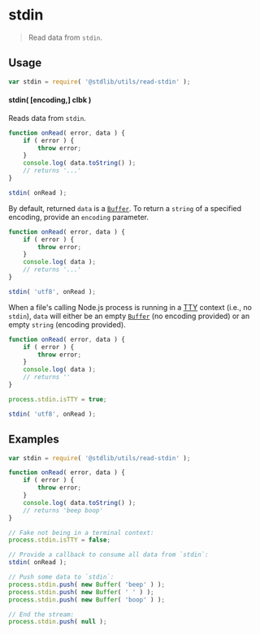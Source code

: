 # stdin

> Read data from `stdin`.


<section class="usage">

## Usage

``` javascript
var stdin = require( '@stdlib/utils/read-stdin' );
```

#### stdin( \[encoding,\] clbk )

Reads data from `stdin`.

``` javascript
function onRead( error, data ) {
    if ( error ) {
        throw error;
    }
    console.log( data.toString() );
    // returns '...'
}

stdin( onRead );
```

By default, returned `data` is a [`Buffer`][buffer]. To return a `string` of a specified encoding, provide an `encoding` parameter.

``` javascript
function onRead( error, data ) {
    if ( error ) {
        throw error;
    }
    console.log( data );
    // returns '...'
}

stdin( 'utf8', onRead );
```

When a file's calling Node.js process is running in a [TTY][tty] context (i.e., no `stdin`), `data` will either be an empty [`Buffer`][buffer] (no encoding provided) or an empty `string` (encoding provided).

``` javascript
function onRead( error, data ) {
    if ( error ) {
        throw error;
    }
    console.log( data );
    // returns ''
}

process.stdin.isTTY = true;

stdin( 'utf8', onRead );
```

</section>

<!-- /.usage -->


<section class="examples">

## Examples

``` javascript
var stdin = require( '@stdlib/utils/read-stdin' );

function onRead( error, data ) {
    if ( error ) {
        throw error;
    }
    console.log( data.toString() );
    // returns 'beep boop'
}

// Fake not being in a terminal context:
process.stdin.isTTY = false;

// Provide a callback to consume all data from `stdin`:
stdin( onRead );

// Push some data to `stdin`:
process.stdin.push( new Buffer( 'beep' ) );
process.stdin.push( new Buffer( ' ' ) );
process.stdin.push( new Buffer( 'boop' ) );

// End the stream:
process.stdin.push( null );
```

</section>

<!-- /.examples -->


<section class="links">

[buffer]: https://nodejs.org/api/buffer.html
[tty]: https://nodejs.org/api/tty.html#tty_tty

</section>

<!-- /.links -->
